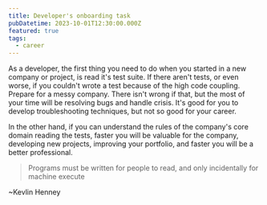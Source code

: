 ```yaml
---
title: Developer's onboarding task
pubDatetime: 2023-10-01T12:30:00.000Z
featured: true
tags:
  - career
---
```


As a developer, the first thing you need to do when you started in a new company or project,
is read it's test suite. If there aren't tests, or even worse, if you couldn't wrote a test
because of the high code coupling. Prepare for a messy company. There isn't wrong if that,
but the most of your time will be resolving bugs and handle crisis.
It's good for you to develop troubleshooting techniques, but not so good for your career.

In the other hand, if you can understand the rules of the company's core domain reading the tests,
faster you will be valuable for the company, developing new projects, improving your portfolio,
and faster you will be a better professional.

> Programs must be written for people to read, and only incidentally for machine execute

~Kevlin Henney

